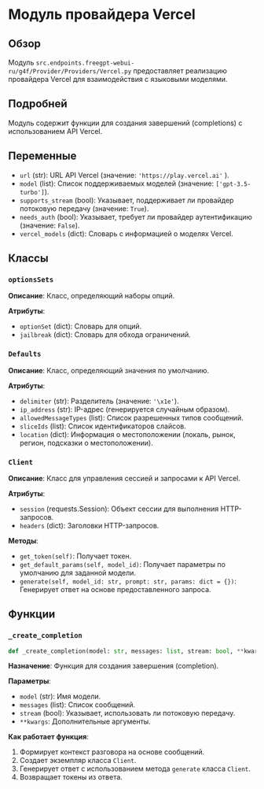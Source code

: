# Модуль провайдера Vercel

## Обзор

Модуль `src.endpoints.freegpt-webui-ru/g4f/Provider/Providers/Vercel.py` предоставляет реализацию провайдера Vercel для взаимодействия с языковыми моделями.

## Подробней

Модуль содержит функции для создания завершений (completions) с использованием API Vercel.

## Переменные

*   `url` (str): URL API Vercel (значение: `'https://play.vercel.ai'` ).
*   `model` (list): Список поддерживаемых моделей (значение: `['gpt-3.5-turbo']`).
*   `supports_stream` (bool): Указывает, поддерживает ли провайдер потоковую передачу (значение: `True`).
*   `needs_auth` (bool): Указывает, требует ли провайдер аутентификацию (значение: `False`).
*   `vercel_models` (dict): Словарь с информацией о моделях Vercel.

## Классы

### `optionsSets`

**Описание**: Класс, определяющий наборы опций.

**Атрибуты**:

*   `optionSet` (dict): Словарь для опций.
*   `jailbreak` (dict): Словарь для обхода ограничений.

### `Defaults`

**Описание**: Класс, определяющий значения по умолчанию.

**Атрибуты**:

*   `delimiter` (str): Разделитель (значение: `'\x1e'`).
*   `ip_address` (str): IP-адрес (генерируется случайным образом).
*   `allowedMessageTypes` (list): Список разрешенных типов сообщений.
*   `sliceIds` (list): Список идентификаторов слайсов.
*   `location` (dict): Информация о местоположении (локаль, рынок, регион, подсказки о местоположении).

### `Client`

**Описание**: Класс для управления сессией и запросами к API Vercel.

**Атрибуты**:

*   `session` (requests.Session): Объект сессии для выполнения HTTP-запросов.
*   `headers` (dict): Заголовки HTTP-запросов.

**Методы**:

*   `get_token(self)`: Получает токен.
*   `get_default_params(self, model_id)`: Получает параметры по умолчанию для заданной модели.
*   `generate(self, model_id: str, prompt: str, params: dict = {})`: Генерирует ответ на основе предоставленного запроса.

## Функции

### `_create_completion`

```python
def _create_completion(model: str, messages: list, stream: bool, **kwargs):
```

**Назначение**: Функция для создания завершения (completion).

**Параметры**:

*   `model` (str): Имя модели.
*   `messages` (list): Список сообщений.
*   `stream` (bool): Указывает, использовать ли потоковую передачу.
*   `**kwargs`: Дополнительные аргументы.

**Как работает функция**:

1.  Формирует контекст разговора на основе сообщений.
2.  Создает экземпляр класса `Client`.
3.  Генерирует ответ с использованием метода `generate` класса `Client`.
4.  Возвращает токены из ответа.